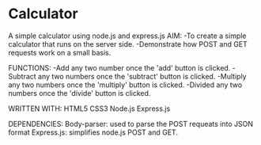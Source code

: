 # Calculator
A simple calculator using node.js and express.js
AIM:
-To create a simple calculator that runs on the server side.
-Demonstrate how POST and GET requests work on a small basis.

FUNCTIONS:
-Add any two number once the 'add' button is clicked.
-Subtract any two numbers once the 'subtract' button is clicked.
-Multiply any two numbers once the 'multiply' button is clicked.
-Divided any two numbers once the 'divide' button is clicked.

WRITTEN WITH:
HTML5
CSS3
Node.js
Express.js

DEPENDENCIES:
Body-parser: used to parse the POST requeats into JSON format
Express.js: simplifies node.js POST and GET.
